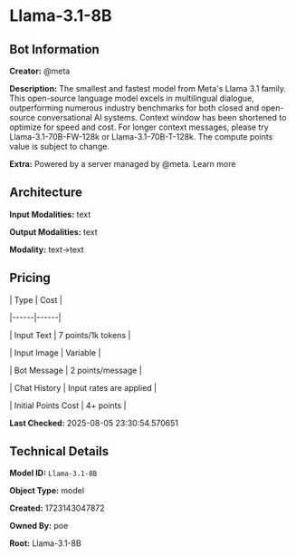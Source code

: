# Llama-3.1-8B

## Bot Information

**Creator:** @meta

**Description:** The smallest and fastest model from Meta's Llama 3.1 family. This open-source language model excels in multilingual dialogue, outperforming numerous industry benchmarks for both closed and open-source conversational AI systems. Context window has been shortened to optimize for speed and cost. For longer context messages, please try Llama-3.1-70B-FW-128k or Llama-3.1-70B-T-128k. The compute points value is subject to change.

**Extra:** Powered by a server managed by @meta. Learn more


## Architecture

**Input Modalities:** text

**Output Modalities:** text

**Modality:** text->text


## Pricing

| Type | Cost |

|------|------|

| Input Text | 7 points/1k tokens |

| Input Image | Variable |

| Bot Message | 2 points/message |

| Chat History | Input rates are applied |

| Initial Points Cost | 4+ points |


**Last Checked:** 2025-08-05 23:30:54.570651


## Technical Details

**Model ID:** `Llama-3.1-8B`

**Object Type:** model

**Created:** 1723143047872

**Owned By:** poe

**Root:** Llama-3.1-8B
